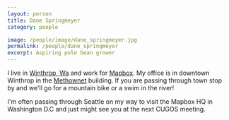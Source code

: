 ```yaml
---
layout: person
title: Dane Springmeyer
category: people

image: /people/image/dane_springmeyer.jpg
permalink: /people/dane_springmeyer
excerpt: Aspiring pole bean grower
---
```


I live in [Winthrop, Wa](http://en.wikipedia.org/wiki/Winthrop,_Washington) and work for [Mapbox](https://www.mapbox.com). My office is in downtown Winthrop in the [Methownet](http://www.methownet.com/contactus.html) building. If you are passing through town stop by and we'll go for a mountain bike or a swim in the river!

I'm often passing through Seattle on my way to visit the Mapbox HQ in Washington D.C and just might see you at the next CUGOS meeting.
